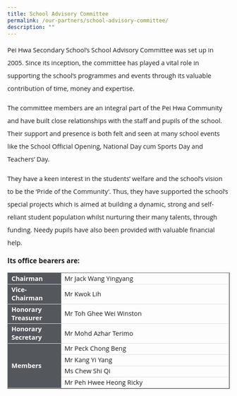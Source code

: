```yaml
---
title: School Advisory Committee
permalink: /our-partners/school-advisory-committee/
description: ""
---
```

<p style="font-size:14.5px; line-height:2;font-family:Open Sans;">Pei Hwa Secondary School&rsquo;s School Advisory Committee was set up in 2005. Since its inception, the committee has played a vital role in supporting the school&rsquo;s programmes and events through its valuable contribution of time, money and expertise.</p>

<p style="margin-top:15px;font-size:14.5px; line-height:2;font-family:Open Sans;">The committee members are an integral part of the Pei Hwa Community and have built close relationships with the staff and pupils of the school. Their support and presence is both felt and seen at many school events like the School Official Opening, National Day cum Sports Day and Teachers&rsquo; Day.</p>

<p style="margin-top:15px;font-size:14.5px; line-height:2;font-family:Open Sans;">They have a keen interest in the students&rsquo; welfare and the school&rsquo;s vision to be the &lsquo;Pride of the Community&rsquo;. Thus, they have supported the school&rsquo;s special projects which is aimed at building a dynamic, strong and self-reliant student population whilst nurturing their many talents, through funding. Needy pupils have also been provided with valuable financial help.</p>

<p style="margin-top:15px;font-size:15.5px;"><strong style="font-family:Open Sans;">Its office bearers are:</strong></p>

<table border="1" style="width:100%;">
	<tbody>
		<tr>
			<td style="background-color: #54585d; font-weight: bold; font-size: 14.5px; border: 1px solid #54585d; color:white;border-bottom: 1px solid #dddddd;width:24%;font-family:Open Sans;">Chairman	</td>
			<td style="border: 1px solid #dddfe1;font-size: 14.5px;font-family:Open Sans;">Mr Jack Wang Yingyang</td>
		</tr>
		<tr>
			<td style="background-color: #54585d; font-weight: bold; font-size: 14.5px; border: 1px solid #54585d; color:white;border-bottom: 1px solid #dddddd;width:24%;font-family:Open Sans;">Vice-Chairman	</td>
			<td style="border: 1px solid #dddfe1;font-size: 14.5px;font-family:Open Sans;">Mr Kwok Lih</td>
		</tr>
		<tr>
			<td style="background-color: #54585d; font-weight: bold; font-size: 14.5px; border: 1px solid #54585d; color:white;border-bottom: 1px solid #dddddd;width:24%;font-family:Open Sans;">Honorary Treasurer	</td>
			<td style="border: 1px solid #dddfe1;font-size: 14.5px;font-family:Open Sans;">Mr Toh Ghee Wei Winston</td>
		</tr>
		<tr>
			<td style="background-color: #54585d; font-weight: bold; font-size: 14.5px; border: 1px solid #54585d; color:white;border-bottom: 1px solid #dddddd;width:24%;font-family:Open Sans;">Honorary Secretary	</td>
			<td style="border: 1px solid #dddfe1;font-size: 14.5px;font-family:Open Sans;">Mr Mohd Azhar Terimo</td>
		</tr>
		<tr>
			<td style="background-color: #54585d; font-weight: bold; font-size: 14.5px; border: 1px solid #54585d; color:white;border-bottom: 1px solid #dddddd;width:24%;font-family:Open Sans;" rowspan="4">Members	</td>
			<td style="border: 1px solid #dddfe1;font-size: 14.5px;font-family:Open Sans;">Mr Peck Chong Beng</td>
		</tr>		
		<tr>
			<td style="border: 1px solid #dddfe1;font-size: 14.5px;font-family:Open Sans;">Mr Kang Yi Yang</td>
		</tr>	
		<tr>
			<td style="border: 1px solid #dddfe1;font-size: 14.5px;font-family:Open Sans;">Ms Chew Shi Qi</td>
		</tr>	
		<tr>
			<td style="border: 1px solid #dddfe1;font-size: 14.5px;font-family:Open Sans;">Mr Peh Hwee Heong Ricky</td>
		</tr>	
</tbody>
	</table>